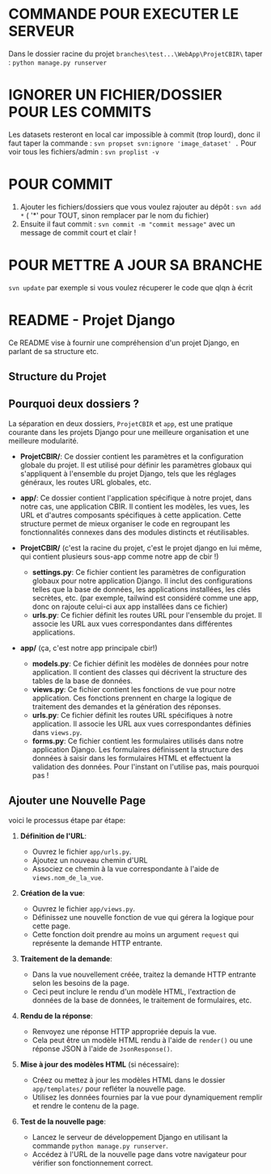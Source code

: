 # COMMANDE POUR EXECUTER LE SERVEUR

Dans le dossier racine du projet `branches\test...\WebApp\ProjetCBIR\`
taper : `python manage.py runserver`

# IGNORER UN FICHIER/DOSSIER POUR LES COMMITS

Les datasets resteront en local car impossible à commit (trop lourd), donc il faut taper la commande : `svn propset svn:ignore 'image_dataset' .`
Pour voir tous les fichiers/admin : `svn proplist -v`

# POUR COMMIT

1. Ajouter les fichiers/dossiers que vous voulez rajouter au dépôt : `svn add *` ( '\*' pour TOUT, sinon remplacer par le nom du fichier)
2. Ensuite il faut commit : `svn commit -m "commit message"` avec un message de commit court et clair !

# POUR METTRE A JOUR SA BRANCHE

`svn update` par exemple si vous voulez récuperer le code que qlqn à écrit

# README - Projet Django

Ce README vise à fournir une compréhension d'un projet Django, en parlant de sa structure etc.

## Structure du Projet

## Pourquoi deux dossiers ?

La séparation en deux dossiers, `ProjetCBIR` et `app`, est une pratique courante dans les projets Django pour une meilleure organisation et une meilleure modularité.

- **ProjetCBIR/**: Ce dossier contient les paramètres et la configuration globale du projet. Il est utilisé pour définir les paramètres globaux qui s'appliquent à l'ensemble du projet Django, tels que les réglages généraux, les routes URL globales, etc.

- **app/**: Ce dossier contient l'application spécifique à notre projet, dans notre cas, une application CBIR. Il contient les modèles, les vues, les URL et d'autres composants spécifiques à cette application. Cette structure permet de mieux organiser le code en regroupant les fonctionnalités connexes dans des modules distincts et réutilisables.

- **ProjetCBIR/** (c'est la racine du projet, c'est le projet django en lui même, qui contient plusieurs sous-app comme notre app de cbir !)

  - **settings.py**: Ce fichier contient les paramètres de configuration globaux pour notre application Django. Il inclut des configurations telles que la base de données, les applications installées, les clés secrètes, etc. (par exemple, tailwind est considéré comme une app, donc on rajoute celui-ci aux app installées dans ce fichier)
  - **urls.py**: Ce fichier définit les routes URL pour l'ensemble du projet. Il associe les URL aux vues correspondantes dans différentes applications.

- **app/** (ça, c'est notre app principale cbir!)
  - **models.py**: Ce fichier définit les modèles de données pour notre application. Il contient des classes qui décrivent la structure des tables de la base de données.
  - **views.py**: Ce fichier contient les fonctions de vue pour notre application. Ces fonctions prennent en charge la logique de traitement des demandes et la génération des réponses.
  - **urls.py**: Ce fichier définit les routes URL spécifiques à notre application. Il associe les URL aux vues correspondantes définies dans `views.py`.
  - **forms.py**: Ce fichier contient les formulaires utilisés dans notre application Django. Les formulaires définissent la structure des données à saisir dans les formulaires HTML et effectuent la validation des données. Pour l'instant on l'utilise pas, mais pourquoi pas !

## Ajouter une Nouvelle Page

voici le processus étape par étape:

1. **Définition de l'URL**:

   - Ouvrez le fichier `app/urls.py`.
   - Ajoutez un nouveau chemin d'URL
   - Associez ce chemin à la vue correspondante à l'aide de `views.nom_de_la_vue`.

2. **Création de la vue**:

   - Ouvrez le fichier `app/views.py`.
   - Définissez une nouvelle fonction de vue qui gérera la logique pour cette page.
   - Cette fonction doit prendre au moins un argument `request` qui représente la demande HTTP entrante.

3. **Traitement de la demande**:

   - Dans la vue nouvellement créée, traitez la demande HTTP entrante selon les besoins de la page.
   - Ceci peut inclure le rendu d'un modèle HTML, l'extraction de données de la base de données, le traitement de formulaires, etc.

4. **Rendu de la réponse**:

   - Renvoyez une réponse HTTP appropriée depuis la vue.
   - Cela peut être un modèle HTML rendu à l'aide de `render()` ou une réponse JSON à l'aide de `JsonResponse()`.

5. **Mise à jour des modèles HTML** (si nécessaire):

   - Créez ou mettez à jour les modèles HTML dans le dossier `app/templates/` pour refléter la nouvelle page.
   - Utilisez les données fournies par la vue pour dynamiquement remplir et rendre le contenu de la page.

6. **Test de la nouvelle page**:
   - Lancez le serveur de développement Django en utilisant la commande `python manage.py runserver`.
   - Accédez à l'URL de la nouvelle page dans votre navigateur pour vérifier son fonctionnement correct.
